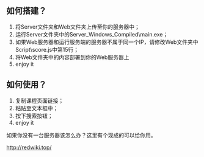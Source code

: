 ## 如何搭建？

1. 将Server文件夹和Web文件夹上传至你的服务器中；
2. 运行Server文件夹中的Server_Windows_Compiled\main.exe；
3. 如果Web服务器和运行服务端的服务器不属于同一个IP，请修改Web文件夹中Script\score.js中第15行；
4. 将Web文件夹中的内容部署到你的Web服务器上
5. enjoy it

## 如何使用？

1. 复制课程页面链接；
2. 粘贴至文本框中；
3. 按下搜索按钮；
4. enjoy it

如果你没有一台服务器该怎么办？这里有个现成的可以给你用。

<http://redwiki.top/>